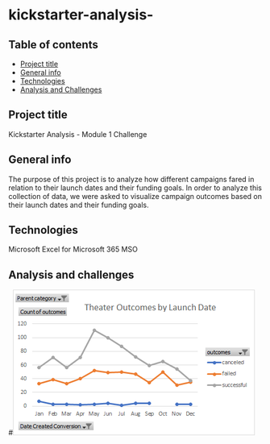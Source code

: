 # kickstarter-analysis-

## Table of contents
* [Project title](#project-title)
* [General info](#general-info)
* [Technologies](#technologies)
* [Analysis and Challenges](#analysis-and-challenges)



## Project title
Kickstarter Analysis - Module 1 Challenge

## General info
The purpose of this project is to analyze how different campaigns fared in relation to their launch dates and their funding goals. In order to analyze this collection of data, we were asked to visualize campaign outcomes based on their launch dates and their funding goals. 

## Technologies
Microsoft Excel for Microsoft 365 MSO

## Analysis and challenges
#![](resources/Theater_Outcomes_vs_Launch.png)



